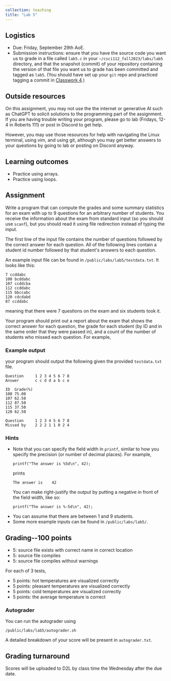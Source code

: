 ```yaml
---
collection: teaching
title: "Lab 5"
---
```


## Logistics
* Due: Friday, September 29th AoE.
* Submission instructions: ensure that you have the source code you want us to
	grade in a file called `lab5.c` in your `~/csci112_fall2023/labs/lab5`
	directory, and that the snapshot (commit) of your repository containing the version of that file you want us to grade has been committed and
	tagged as `lab5`. (You should have set up your `git` repo and practiced tagging a commit in [Classwork 4](https://lgw2.github.io/teaching/csci112-fall-2023/classwork/classwork4/).)

## Outside resources

On this assignment, you may not use the the internet or generative AI such as
ChatGPT to solicit solutions to the programming part of the assignment. If you
are having trouble writing your program, please go to lab (Fridays, 12-4 in
Roberts 111) or post in Discord to
get help.

However, you may use those resources for help with navigating the Linux
terminal, using vim, and using git, although you may get better answers to your
questions by going to lab or posting on Discord anyway.

## Learning outcomes
* Practice using arrays.
* Practice using loops.

## Assignment

Write a program that can compute the grades and some summary statistics for an
exam with up to 9 questions for an arbitrary number of students. You receive the information about the exam from standard input (so you
should use `scanf`), but you should read it using file redirection instead of
typing the input.

The first line of the input file contains the number of questions followed by the correct
answer for each question. All of the following lines contain a student id
number followed by that student's answers to each question.

An example input
file can be found in `/public/labs/lab5/testdata.txt`. It looks like this:

```
7 ccddabc
100 bcddabc
107 ccddcba
112 ccddabc
115 bbccabc
120 cdcdabd
87 ccddabc
```
meaning that there were 7 questions on the exam and six students took it.

Your program should print out a report about the exam that shows the correct
answer for each question, the grade for each student (by ID and in the same
order that they were passed in), and a count of the number of students who
missed each question. For example,

### Example output
your program should output the following
given the provided `testdata.txt` file.

```
Question	 1 2 3 4 5 6 7 8
Answer		 c c d d a b c e

ID	Grade(%)
100	75.00
107	62.50
112	87.50
115	37.50
120	62.50

Question	 1 2 3 4 5 6 7 8
Missed by	 2 2 2 1 1 0 2 4
```

### Hints

* Note that you can specify the field width in `printf`, similar to how you
	specify the precision (or number of decimal places). For example,
	```
    printf("The answer is %5d\n", 42);
	```
	prints
	```
	The answer is    42
	```
	You can make right-justify the output by putting a negative in front of the
	field width, like so:
	```
    printf("The answer is %-5d\n", 42);
	```
* You can assume that there are between 1 and 9 students.
* Some more example inputs can be found in `/public/labs/lab5/`.


## Grading--100 points

* 5: source file exists with correct name in correct location
* 5: source file compiles
* 5: source file compiles without warnings

For each of 3 tests,

* 5 points: hot temperatures are visualized correctly
* 5 points: pleasant temperatures are visualized correctly
* 5 points: cold temperatures are visualized correctly
* 5 points: the average temperature is correct

### Autograder

You can run the autograder using

```
/public/labs/lab5/autograder.sh
```

A detailed breakdown of your score will be present in `autograder.txt`.

## Grading turnaround
Scores will be uploaded to D2L by class time the Wednesday after the due date.
